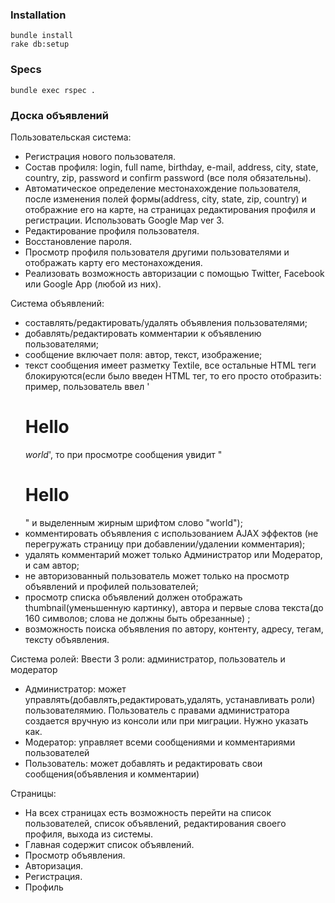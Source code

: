 ### Installation

```
bundle install
rake db:setup
```

### Specs

```
bundle exec rspec .
```

### Доска объявлений
Пользовательская система:
- Регистрация нового пользователя.
- Состав профиля: login, full name, birthday, e-mail, address, city, state, country, zip, password и confirm password (все поля обязательны).
- Автоматическое определение местонахождение пользователя, после изменения полей формы(address, city, state, zip, country) и отображние его на карте, на страницах редактирования профиля и регистрации. Использовать Google Map ver 3.
- Редактирование профиля пользователя.
- Восстановление пароля.
- Просмотр профиля пользователя другими пользователями и отображать карту его местонахождения.
- Реализовать возможность авторизации с помощью Twitter, Facebook или Google App (любой из них).

Система объявлений:
- составлять/редактировать/удалять объявления пользователями;
- добавлять/редактировать комментарии к объявлению пользователями;
- сообщение включает поля: автор, текст, изображение;
- текст сообщения имеет разметку Textile, все остальные HTML теги блокируются(если было введен HTML тег, то его просто отобразить: пример, пользователь ввел '<h1>Hello</h1> *world*', то при просмотре сообщения увидит "<h1>Hello</h1>" и выделенным жирным шрифтом слово "world");
- комментировать объявления с использованием AJAX эффектов (не перегружать страницу при добавлении/удалении комментария);
- удалять комментарий может только Администратор или Модератор, и сам автор;
- не авторизованный пользователь может только на просмотр объявлений и профилей пользователей;
- просмотр списка объявлений должен отображать thumbnail(уменьшенную картинку), автора и первые слова текста(до 160 символов; слова не должны быть обрезанные) ;
- возможность поиска объявления по автору, контенту, адресу, тегам, тексту объявления.

Система ролей:
  Ввести 3 роли: администратор, пользователь и модератор
- Администратор: может управлять(добавлять,редактировать,удалять, устанавливать роли) пользователямию. Пользователь с правами администратора создается вручную из консоли или при миграции. Нужно указать как.
- Модератор: управляет всеми сообщениями и комментариями пользователей
- Пользователь: может добавлять и редактировать свои сообщения(объявления и комментарии)

Страницы:
- На всех страницах есть возможность перейти на список пользователей, список объявлений, редактирования своего профиля, выхода из системы.
- Главная содержит список объявлений.
- Просмотр объявления.
- Авторизация.
- Регистрация.
- Профиль
